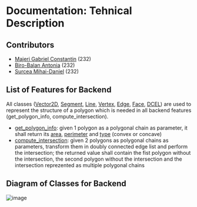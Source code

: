 # Documentation: Tehnical Description

## Contributors
- [Majeri Gabriel Constantin](https://github.com/GabrielMajeri) (232)
- [Biro-Balan Antonia](https://github.com/ToniBiro) (232)
- [Surcea Mihai-Daniel](https://github.com/Treefold) (232)


## List of Features for Backend
All classes ([Vector2D](https://github.com/ToniBiro/Proiect-GeomComp/blob/45cf8b0ac8d0c27ce7710e266fcc4e2ed4da49e9/backend/prgc/primitive.py#L4), [Segment](https://github.com/ToniBiro/Proiect-GeomComp/blob/45cf8b0ac8d0c27ce7710e266fcc4e2ed4da49e9/backend/prgc/intersect.py#L4), [Line](https://github.com/ToniBiro/Proiect-GeomComp/blob/45cf8b0ac8d0c27ce7710e266fcc4e2ed4da49e9/backend/prgc/intersect.py#L38), [Vertex](https://github.com/ToniBiro/Proiect-GeomComp/blob/45cf8b0ac8d0c27ce7710e266fcc4e2ed4da49e9/backend/prgc/dcel.py#L6), [Edge](https://github.com/ToniBiro/Proiect-GeomComp/blob/45cf8b0ac8d0c27ce7710e266fcc4e2ed4da49e9/backend/prgc/dcel.py#L47), [Face](https://github.com/ToniBiro/Proiect-GeomComp/blob/45cf8b0ac8d0c27ce7710e266fcc4e2ed4da49e9/backend/prgc/dcel.py#L96), [DCEL](https://github.com/ToniBiro/Proiect-GeomComp/blob/45cf8b0ac8d0c27ce7710e266fcc4e2ed4da49e9/backend/prgc/dcel.py#L112)) are used to represent the structure of a polygon which is needed in all backend features (get_polygon_info, compute_intersection).

- [get_polygon_info](https://github.com/ToniBiro/Proiect-GeomComp/blob/45cf8b0ac8d0c27ce7710e266fcc4e2ed4da49e9/backend/app.py#L88): given 1 polygon as a polygonal chain as parameter, it shall return its [area](https://github.com/ToniBiro/Proiect-GeomComp/blob/45cf8b0ac8d0c27ce7710e266fcc4e2ed4da49e9/backend/prgc/primitive.py#L74), [perimeter](https://github.com/ToniBiro/Proiect-GeomComp/blob/45cf8b0ac8d0c27ce7710e266fcc4e2ed4da49e9/backend/prgc/primitive.py#L93) and [type](https://github.com/ToniBiro/Proiect-GeomComp/blob/45cf8b0ac8d0c27ce7710e266fcc4e2ed4da49e9/backend/prgc/primitive.py#L119) (convex or concave)
- [compute_intersection](https://github.com/ToniBiro/Proiect-GeomComp/blob/45cf8b0ac8d0c27ce7710e266fcc4e2ed4da49e9/backend/app.py#L19): given 2 polygons as polygonal chains as parameters, transform them in doubly connected edge list and perform the intersection; the returned value shall contain the fist polygon without the intersection, the second polygon without the intersection and the intersection reprezented as multiple polygonal chains

## Diagram of Classes for Backend

![image](https://github.com/ToniBiro/Proiect-GeomComp/blob/master/Documentation/diagram_classes_backend.png)
